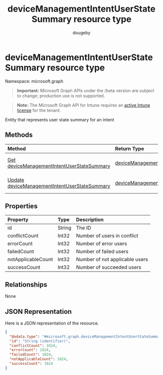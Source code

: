 ﻿---
title: "deviceManagementIntentUserStateSummary resource type"
description: "Entity that represents user state summary for an intent"
author: "dougeby"
localization_priority: Normal
ms.prod: "intune"
doc_type: resourcePageType
---

# deviceManagementIntentUserStateSummary resource type

Namespace: microsoft.graph

> **Important:** Microsoft Graph APIs under the /beta version are subject to change; production use is not supported.

> **Note:** The Microsoft Graph API for Intune requires an [active Intune license](https://go.microsoft.com/fwlink/?linkid=839381) for the tenant.

Entity that represents user state summary for an intent

## Methods

| Method                                                                                                                       | Return Type                                                                                                          | Description                                                                                                                                                           |
| :--------------------------------------------------------------------------------------------------------------------------- | :------------------------------------------------------------------------------------------------------------------- | :-------------------------------------------------------------------------------------------------------------------------------------------------------------------- |
| [Get deviceManagementIntentUserStateSummary](../api/intune-deviceintent-devicemanagementintentuserstatesummary-get.md)       | [deviceManagementIntentUserStateSummary](../resources/intune-deviceintent-devicemanagementintentuserstatesummary.md) | Read properties and relationships of the [deviceManagementIntentUserStateSummary](../resources/intune-deviceintent-devicemanagementintentuserstatesummary.md) object. |
| [Update deviceManagementIntentUserStateSummary](../api/intune-deviceintent-devicemanagementintentuserstatesummary-update.md) | [deviceManagementIntentUserStateSummary](../resources/intune-deviceintent-devicemanagementintentuserstatesummary.md) | Update the properties of a [deviceManagementIntentUserStateSummary](../resources/intune-deviceintent-devicemanagementintentuserstatesummary.md) object.               |

## Properties

| Property           | Type   | Description                    |
| :----------------- | :----- | :----------------------------- |
| id                 | String | The ID                         |
| conflictCount      | Int32  | Number of users in conflict    |
| errorCount         | Int32  | Number of error users          |
| failedCount        | Int32  | Number of failed users         |
| notApplicableCount | Int32  | Number of not applicable users |
| successCount       | Int32  | Number of succeeded users      |

## Relationships

None

## JSON Representation

Here is a JSON representation of the resource.

<!-- {
  "blockType": "resource",
  "keyProperty": "id",
  "@odata.type": "microsoft.graph.deviceManagementIntentUserStateSummary"
}
-->

```json
{
  "@odata.type": "#microsoft.graph.deviceManagementIntentUserStateSummary",
  "id": "String (identifier)",
  "conflictCount": 1024,
  "errorCount": 1024,
  "failedCount": 1024,
  "notApplicableCount": 1024,
  "successCount": 1024
}
```
